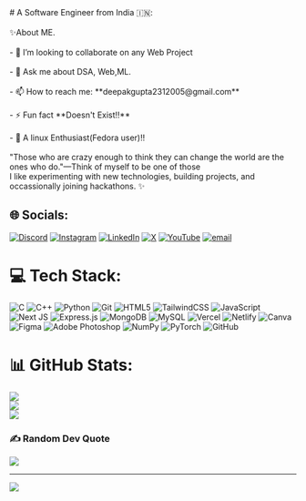 <div style:"font-size: 10px">
# A Software Engineer from India 🇮🇳:<br><br>✨About ME.<br><br>- 👯 I’m looking to collaborate on any Web Project<br><br>- 💬 Ask me about DSA, Web,ML.<br><br>- 📫 How to reach me: **deepakgupta2312005@gmail.com**<br><br>- ⚡ Fun fact **Doesn't Exist!!**<br><br>- 🐧 A linux Enthusiast(Fedora user)!!<br><br>"Those who are crazy enough to think they can change the world are the ones who do."—Think of myself to be one of those<br>I like experimenting with new technologies, building projects, and occassionally joining hackathons. ✨
</div>

## 🌐 Socials:
[![Discord](https://img.shields.io/badge/Discord-%237289DA.svg?logo=discord&logoColor=white)](https://discord.gg/deepakgupta0201) [![Instagram](https://img.shields.io/badge/Instagram-%23E4405F.svg?logo=Instagram&logoColor=white)](https://instagram.com/deepakguptabca) [![LinkedIn](https://img.shields.io/badge/LinkedIn-%230077B5.svg?logo=linkedin&logoColor=white)](https://linkedin.com/in/deepakguptabca) [![X](https://img.shields.io/badge/X-black.svg?logo=X&logoColor=white)](https://x.com/Deep_Byte) [![YouTube](https://img.shields.io/badge/YouTube-%23FF0000.svg?logo=YouTube&logoColor=white)](https://youtube.com/@deepakguptabca) [![email](https://img.shields.io/badge/Email-D14836?logo=gmail&logoColor=white)](mailto:deepakgupta2312005@gmail.com) 

# 💻 Tech Stack:
![C](https://img.shields.io/badge/c-%2300599C.svg?style=for-the-badge&logo=c&logoColor=white) ![C++](https://img.shields.io/badge/c++-%2300599C.svg?style=for-the-badge&logo=c%2B%2B&logoColor=white) ![Python](https://img.shields.io/badge/python-3670A0?style=for-the-badge&logo=python&logoColor=ffdd54) ![Git](https://img.shields.io/badge/git-%23F05033.svg?style=for-the-badge&logo=git&logoColor=white) ![HTML5](https://img.shields.io/badge/html5-%23E34F26.svg?style=for-the-badge&logo=html5&logoColor=white) ![TailwindCSS](https://img.shields.io/badge/tailwindcss-%2338B2AC.svg?style=for-the-badge&logo=tailwind-css&logoColor=white) ![JavaScript](https://img.shields.io/badge/javascript-%23323330.svg?style=for-the-badge&logo=javascript&logoColor=%23F7DF1E) ![Next JS](https://img.shields.io/badge/Next-black?style=for-the-badge&logo=next.js&logoColor=white) ![Express.js](https://img.shields.io/badge/express.js-%23404d59.svg?style=for-the-badge&logo=express&logoColor=%2361DAFB) ![MongoDB](https://img.shields.io/badge/MongoDB-%234ea94b.svg?style=for-the-badge&logo=mongodb&logoColor=white) ![MySQL](https://img.shields.io/badge/mysql-4479A1.svg?style=for-the-badge&logo=mysql&logoColor=white) ![Vercel](https://img.shields.io/badge/vercel-%23000000.svg?style=for-the-badge&logo=vercel&logoColor=white) ![Netlify](https://img.shields.io/badge/netlify-%23000000.svg?style=for-the-badge&logo=netlify&logoColor=#00C7B7) ![Canva](https://img.shields.io/badge/Canva-%2300C4CC.svg?style=for-the-badge&logo=Canva&logoColor=white) ![Figma](https://img.shields.io/badge/figma-%23F24E1E.svg?style=for-the-badge&logo=figma&logoColor=white) ![Adobe Photoshop](https://img.shields.io/badge/adobe%20photoshop-%2331A8FF.svg?style=for-the-badge&logo=adobe%20photoshop&logoColor=white) ![NumPy](https://img.shields.io/badge/numpy-%23013243.svg?style=for-the-badge&logo=numpy&logoColor=white) ![PyTorch](https://img.shields.io/badge/PyTorch-%23EE4C2C.svg?style=for-the-badge&logo=PyTorch&logoColor=white) ![GitHub](https://img.shields.io/badge/github-%23121011.svg?style=for-the-badge&logo=github&logoColor=white)
# 📊 GitHub Stats:
![](https://github-readme-stats.vercel.app/api?username=deepakguptabca&theme=blueberry&hide_border=false&include_all_commits=false&count_private=false)<br/>
![](https://nirzak-streak-stats.vercel.app/?user=deepakguptabca&theme=blueberry&hide_border=false)<br/>
![](https://github-readme-stats.vercel.app/api/top-langs/?username=deepakguptabca&theme=blueberry&hide_border=false&include_all_commits=false&count_private=false&layout=compact)

### ✍️ Random Dev Quote
![](https://quotes-github-readme.vercel.app/api?type=horizontal&theme=dark)

---
[![](https://visitcount.itsvg.in/api?id=deepakguptabca&icon=10&color=13)](https://visitcount.itsvg.in)

<!-- Proudly created with GPRM ( https://gprm.itsvg.in ) -->
